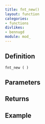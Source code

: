 ```yaml
---
title: fnt_new()
layout: function
categories:
- functions
divlikes:
- bennugd
module: mod_
---
```


## Definition

    fnt_new ( )

## Parameters

## Returns

## Example
